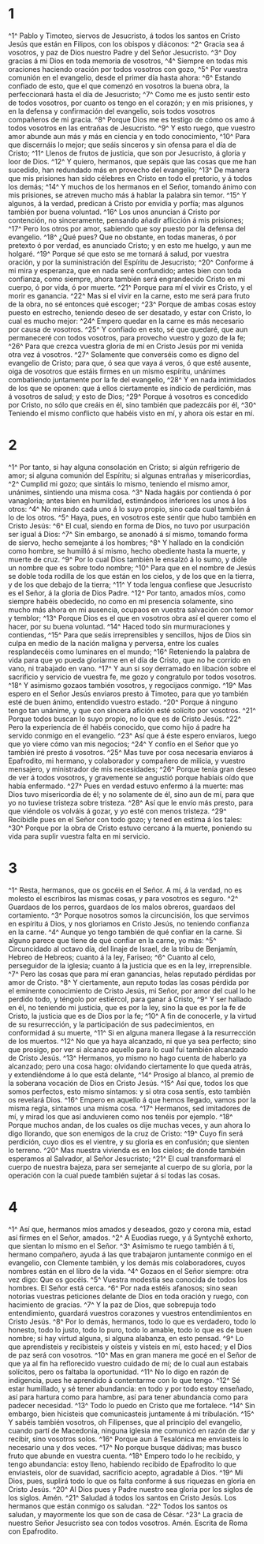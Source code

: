# 1 
^1^ Pablo y Timoteo, siervos de Jesucristo, á todos los santos en Cristo Jesús que están en Filipos, con los obispos y diáconos: ^2^ Gracia sea á vosotros, y paz de Dios nuestro Padre y del Señor Jesucristo. ^3^ Doy gracias á mi Dios en toda memoria de vosotros, ^4^ Siempre en todas mis oraciones haciendo oración por todos vosotros con gozo, ^5^ Por vuestra comunión en el evangelio, desde el primer día hasta ahora: ^6^ Estando confiado de esto, que el que comenzó en vosotros la buena obra, la perfeccionará hasta el día de Jesucristo; ^7^ Como me es justo sentir esto de todos vosotros, por cuanto os tengo en el corazón; y en mis prisiones, y en la defensa y confirmación del evangelio, sois todos vosotros compañeros de mi gracia. ^8^ Porque Dios me es testigo de cómo os amo á todos vosotros en las entrañas de Jesucristo. ^9^ Y esto ruego, que vuestro amor abunde aun más y más en ciencia y en todo conocimiento, ^10^ Para que discernáis lo mejor; que seáis sinceros y sin ofensa para el día de Cristo; ^11^ Llenos de frutos de justicia, que son por Jesucristo, á gloria y loor de Dios. ^12^ Y quiero, hermanos, que sepáis que las cosas que me han sucedido, han redundado más en provecho del evangelio; ^13^ De manera que mis prisiones han sido célebres en Cristo en todo el pretorio, y á todos los demás; ^14^ Y muchos de los hermanos en el Señor, tomando ánimo con mis prisiones, se atreven mucho más á hablar la palabra sin temor. ^15^ Y algunos, á la verdad, predican á Cristo por envidia y porfía; mas algunos también por buena voluntad. ^16^ Los unos anuncian á Cristo por contención, no sinceramente, pensando añadir aflicción á mis prisiones; ^17^ Pero los otros por amor, sabiendo que soy puesto por la defensa del evangelio. ^18^ ¿Qué pues? Que no obstante, en todas maneras, ó por pretexto ó por verdad, es anunciado Cristo; y en esto me huelgo, y aun me holgaré. ^19^ Porque sé que esto se me tornará á salud, por vuestra oración, y por la suministración del Espíritu de Jesucristo; ^20^ Conforme á mi mira y esperanza, que en nada seré confundido; antes bien con toda confianza, como siempre, ahora también será engrandecido Cristo en mi cuerpo, ó por vida, ó por muerte. ^21^ Porque para mí el vivir es Cristo, y el morir es ganancia. ^22^ Mas si el vivir en la carne, esto me será para fruto de la obra, no sé entonces qué escoger; ^23^ Porque de ambas cosas estoy puesto en estrecho, teniendo deseo de ser desatado, y estar con Cristo, lo cual es mucho mejor: ^24^ Empero quedar en la carne es más necesario por causa de vosotros. ^25^ Y confiado en esto, sé que quedaré, que aun permaneceré con todos vosotros, para provecho vuestro y gozo de la fe; ^26^ Para que crezca vuestra gloria de mí en Cristo Jesús por mi venida otra vez á vosotros. ^27^ Solamente que converséis como es digno del evangelio de Cristo; para que, ó sea que vaya á veros, ó que esté ausente, oiga de vosotros que estáis firmes en un mismo espíritu, unánimes combatiendo juntamente por la fe del evangelio, ^28^ Y en nada intimidados de los que se oponen: que á ellos ciertamente es indicio de perdición, mas á vosotros de salud; y esto de Dios; ^29^ Porque á vosotros es concedido por Cristo, no sólo que creáis en él, sino también que padezcáis por él, ^30^ Teniendo el mismo conflicto que habéis visto en mí, y ahora oís estar en mí. 

# 2 
^1^ Por tanto, si hay alguna consolación en Cristo; si algún refrigerio de amor; si alguna comunión del Espíritu; si algunas entrañas y misericordias, ^2^ Cumplid mi gozo; que sintáis lo mismo, teniendo el mismo amor, unánimes, sintiendo una misma cosa. ^3^ Nada hagáis por contienda ó por vanagloria; antes bien en humildad, estimándoos inferiores los unos á los otros: ^4^ No mirando cada uno á lo suyo propio, sino cada cual también á lo de los otros. ^5^ Haya, pues, en vosotros este sentir que hubo también en Cristo Jesús: ^6^ El cual, siendo en forma de Dios, no tuvo por usurpación ser igual á Dios: ^7^ Sin embargo, se anonadó á sí mismo, tomando forma de siervo, hecho semejante á los hombres; ^8^ Y hallado en la condición como hombre, se humilló á sí mismo, hecho obediente hasta la muerte, y muerte de cruz. ^9^ Por lo cual Dios también le ensalzó á lo sumo, y dióle un nombre que es sobre todo nombre; ^10^ Para que en el nombre de Jesús se doble toda rodilla de los que están en los cielos, y de los que en la tierra, y de los que debajo de la tierra; ^11^ Y toda lengua confiese que Jesucristo es el Señor, á la gloria de Dios Padre. ^12^ Por tanto, amados míos, como siempre habéis obedecido, no como en mi presencia solamente, sino mucho más ahora en mi ausencia, ocupaos en vuestra salvación con temor y temblor; ^13^ Porque Dios es el que en vosotros obra así el querer como el hacer, por su buena voluntad. ^14^ Haced todo sin murmuraciones y contiendas, ^15^ Para que seáis irreprensibles y sencillos, hijos de Dios sin culpa en medio de la nación maligna y perversa, entre los cuales resplandecéis como luminares en el mundo; ^16^ Reteniendo la palabra de vida para que yo pueda gloriarme en el día de Cristo, que no he corrido en vano, ni trabajado en vano. ^17^ Y aun si soy derramado en libación sobre el sacrificio y servicio de vuestra fe, me gozo y congratulo por todos vosotros. ^18^ Y asimismo gozaos también vosotros, y regocijaos conmigo. ^19^ Mas espero en el Señor Jesús enviaros presto á Timoteo, para que yo también esté de buen ánimo, entendido vuestro estado. ^20^ Porque á ninguno tengo tan unánime, y que con sincera afición esté solícito por vosotros. ^21^ Porque todos buscan lo suyo propio, no lo que es de Cristo Jesús. ^22^ Pero la experiencia de él habéis conocido, que como hijo á padre ha servido conmigo en el evangelio. ^23^ Así que á éste espero enviaros, luego que yo viere cómo van mis negocios; ^24^ Y confío en el Señor que yo también iré presto á vosotros. ^25^ Mas tuve por cosa necesaria enviaros á Epafrodito, mi hermano, y colaborador y compañero de milicia, y vuestro mensajero, y ministrador de mis necesidades; ^26^ Porque tenía gran deseo de ver á todos vosotros, y gravemente se angustió porque habíais oído que había enfermado. ^27^ Pues en verdad estuvo enfermo á la muerte: mas Dios tuvo misericordia de él; y no solamente de él, sino aun de mí, para que yo no tuviese tristeza sobre tristeza. ^28^ Así que le envío más presto, para que viéndole os volváis á gozar, y yo esté con menos tristeza. ^29^ Recibidle pues en el Señor con todo gozo; y tened en estima á los tales: ^30^ Porque por la obra de Cristo estuvo cercano á la muerte, poniendo su vida para suplir vuestra falta en mi servicio. 

# 3 
^1^ Resta, hermanos, que os gocéis en el Señor. A mí, á la verdad, no es molesto el escribiros las mismas cosas, y para vosotros es seguro. ^2^ Guardaos de los perros, guardaos de los malos obreros, guardaos del cortamiento. ^3^ Porque nosotros somos la circuncisión, los que servimos en espíritu á Dios, y nos gloriamos en Cristo Jesús, no teniendo confianza en la carne. ^4^ Aunque yo tengo también de qué confiar en la carne. Si alguno parece que tiene de qué confiar en la carne, yo más: ^5^ Circuncidado al octavo día, del linaje de Israel, de la tribu de Benjamín, Hebreo de Hebreos; cuanto á la ley, Fariseo; ^6^ Cuanto al celo, perseguidor de la iglesia; cuanto á la justicia que es en la ley, irreprensible. ^7^ Pero las cosas que para mí eran ganancias, helas reputado pérdidas por amor de Cristo. ^8^ Y ciertamente, aun reputo todas las cosas pérdida por el eminente conocimiento de Cristo Jesús, mi Señor, por amor del cual lo he perdido todo, y téngolo por estiércol, para ganar á Cristo, ^9^ Y ser hallado en él, no teniendo mi justicia, que es por la ley, sino la que es por la fe de Cristo, la justicia que es de Dios por la fe; ^10^ A fin de conocerle, y la virtud de su resurrección, y la participación de sus padecimientos, en conformidad á su muerte, ^11^ Si en alguna manera llegase á la resurrección de los muertos. ^12^ No que ya haya alcanzado, ni que ya sea perfecto; sino que prosigo, por ver si alcanzo aquello para lo cual fuí también alcanzado de Cristo Jesús. ^13^ Hermanos, yo mismo no hago cuenta de haberlo ya alcanzado; pero una cosa hago: olvidando ciertamente lo que queda atrás, y extendiéndome á lo que está delante, ^14^ Prosigo al blanco, al premio de la soberana vocación de Dios en Cristo Jesús. ^15^ Así que, todos los que somos perfectos, esto mismo sintamos: y si otra cosa sentís, esto también os revelará Dios. ^16^ Empero en aquello á que hemos llegado, vamos por la misma regla, sintamos una misma cosa. ^17^ Hermanos, sed imitadores de mí, y mirad los que así anduvieren como nos tenéis por ejemplo. ^18^ Porque muchos andan, de los cuales os dije muchas veces, y aun ahora lo digo llorando, que son enemigos de la cruz de Cristo: ^19^ Cuyo fin será perdición, cuyo dios es el vientre, y su gloria es en confusión; que sienten lo terreno. ^20^ Mas nuestra vivienda es en los cielos; de donde también esperamos al Salvador, al Señor Jesucristo; ^21^ El cual transformará el cuerpo de nuestra bajeza, para ser semejante al cuerpo de su gloria, por la operación con la cual puede también sujetar á sí todas las cosas. 

# 4 
^1^ Así que, hermanos míos amados y deseados, gozo y corona mía, estad así firmes en el Señor, amados. ^2^ A Euodias ruego, y á Syntychê exhorto, que sientan lo mismo en el Señor. ^3^ Asimismo te ruego también á ti, hermano compañero, ayuda á las que trabajaron juntamente conmigo en el evangelio, con Clemente también, y los demás mis colaboradores, cuyos nombres están en el libro de la vida. ^4^ Gozaos en el Señor siempre: otra vez digo: Que os gocéis. ^5^ Vuestra modestia sea conocida de todos los hombres. El Señor está cerca. ^6^ Por nada estéis afanosos; sino sean notorias vuestras peticiones delante de Dios en toda oración y ruego, con hacimiento de gracias. ^7^ Y la paz de Dios, que sobrepuja todo entendimiento, guardará vuestros corazones y vuestros entendimientos en Cristo Jesús. ^8^ Por lo demás, hermanos, todo lo que es verdadero, todo lo honesto, todo lo justo, todo lo puro, todo lo amable, todo lo que es de buen nombre; si hay virtud alguna, si alguna alabanza, en esto pensad. ^9^ Lo que aprendisteis y recibisteis y oísteis y visteis en mí, esto haced; y el Dios de paz será con vosotros. ^10^ Mas en gran manera me gocé en el Señor de que ya al fin ha reflorecido vuestro cuidado de mí; de lo cual aun estabais solícitos, pero os faltaba la oportunidad. ^11^ No lo digo en razón de indigencia, pues he aprendido á contentarme con lo que tengo. ^12^ Sé estar humillado, y sé tener abundancia: en todo y por todo estoy enseñado, así para hartura como para hambre, así para tener abundancia como para padecer necesidad. ^13^ Todo lo puedo en Cristo que me fortalece. ^14^ Sin embargo, bien hicisteis que comunicasteis juntamente á mi tribulación. ^15^ Y sabéis también vosotros, oh Filipenses, que al principio del evangelio, cuando partí de Macedonia, ninguna iglesia me comunicó en razón de dar y recibir, sino vosotros solos. ^16^ Porque aun á Tesalónica me enviasteis lo necesario una y dos veces. ^17^ No porque busque dádivas; mas busco fruto que abunde en vuestra cuenta. ^18^ Empero todo lo he recibido, y tengo abundancia: estoy lleno, habiendo recibido de Epafrodito lo que enviasteis, olor de suavidad, sacrificio acepto, agradable á Dios. ^19^ Mi Dios, pues, suplirá todo lo que os falta conforme á sus riquezas en gloria en Cristo Jesús. ^20^ Al Dios pues y Padre nuestro sea gloria por los siglos de los siglos. Amén. ^21^ Saludad á todos los santos en Cristo Jesús. Los hermanos que están conmigo os saludan. ^22^ Todos los santos os saludan, y mayormente los que son de casa de César. ^23^ La gracia de nuestro Señor Jesucristo sea con todos vosotros. Amén. Escrita de Roma con Epafrodito. 